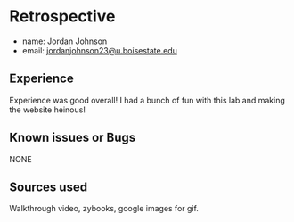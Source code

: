 # Retrospective

- name: Jordan Johnson
- email: jordanjohnson23@u.boisestate.edu

## Experience

Experience was good overall! I had a bunch of fun with this lab and making the
website heinous! 

## Known issues or Bugs

NONE

## Sources used

Walkthrough video, zybooks, google images for gif.
